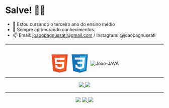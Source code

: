 <h1>Salve! 🤷‍♂️</h1>

- 🔭 Estou cursando o terceiro ano do ensino médio
- 🌱 Sempre aprimorando conhecimentos
- 📫 Email: joaogpagnussati@gmail.com / Instagram: @joaopagnussati

<hr>

<div style="display: inline_block" align ="center"><br>
  <img align="center" alt="Joao-HTML" src="https://raw.githubusercontent.com/devicons/devicon/master/icons/html5/html5-original.svg" width="60px">
  <img align="center" alt="Joao-CSS" src="https://raw.githubusercontent.com/devicons/devicon/master/icons/css3/css3-original.svg" width="60px">
  <img align="center" alt="Joao-JAVA" src="https://www.vectorlogo.zone/logos/java/java-vertical.svg" width="60px">
</div>

<hr>

<div align="center">
  <a href="https://github.com/Pagnussati">
  <img height="160em" src="https://github-readme-stats.vercel.app/api?username=Pagnussati&show_icons=true&theme=tokyonight&include_all_commits=true&count_private=true"/>
  <img height="160em" src="https://github-readme-stats.vercel.app/api/top-langs/?username=Pagnussati&layout=compact&langs_count=6&theme=tokyonight"/>
</div>
  
 <hr>
  
 <div align="center"> 
  <a href="https://instagram.com/joaopagnussati" target="_blank"><img src="https://img.shields.io/badge/-Instagram-%23E4405F?style=for-the-badge&logo=instagram&logoColor=white" target="_blank"></a>
  <a href = "mailto:joaogpagnussati@gmail.com"><img src="https://img.shields.io/badge/-Gmail-%23333?style=for-the-badge&logo=gmail&logoColor=white" target="_blank"</a>
  <a href="https://www.linkedin.com/in/joão-gabriel-pagnussati-063161278/" target="_blank"><img src="https://img.shields.io/badge/-LinkedIn-%230077B5?style=for-the-badge&logo=linkedin&logoColor=white" target="_blank"></a> 
</div>
